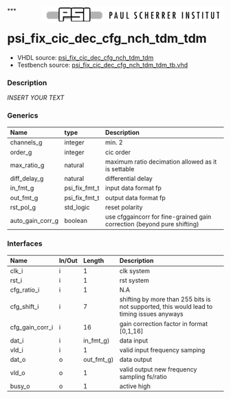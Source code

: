 <img align="right" src="../doc/psi_logo.png">
***

# psi_fix_cic_dec_cfg_nch_tdm_tdm
 - VHDL source: [psi_fix_cic_dec_cfg_nch_tdm_tdm](../hdl/psi_fix_cic_dec_cfg_nch_tdm_tdm.vhd)
 - Testbench source: [psi_fix_cic_dec_cfg_nch_tdm_tdm_tb.vhd](../testbench/psi_fix_cic_dec_cfg_nch_tdm_tdm_tb/psi_fix_cic_dec_cfg_nch_tdm_tdm_tb.vhd)

### Description
*INSERT YOUR TEXT*

### Generics
| Name             | type          | Description                                                             |
|:-----------------|:--------------|:------------------------------------------------------------------------|
| channels_g       | integer       | min. 2                                                                  |
| order_g          | integer       | cic order                                                               |
| max_ratio_g      | natural       | maximum ratio decimation allowed as it is settable                      |
| diff_delay_g     | natural       | differential delay                                                      |
| in_fmt_g         | psi_fix_fmt_t | input data format fp                                                    |
| out_fmt_g        | psi_fix_fmt_t | output data format fp                                                   |
| rst_pol_g        | std_logic     | reset polarity                                                          |
| auto_gain_corr_g | boolean       | use cfggaincorr for fine-grained gain correction (beyond pure shifting) |

### Interfaces
| Name            | In/Out   | Length     | Description                                                                               |
|:----------------|:---------|:-----------|:------------------------------------------------------------------------------------------|
| clk_i           | i        | 1          | clk system                                                                                |
| rst_i           | i        | 1          | rst system                                                                                |
| cfg_ratio_i     | i        | 1          | N.A                                                                                       |
| cfg_shift_i     | i        | 7          | shifting by more than 255 bits is not supported, this would lead to timing issues anyways |
| cfg_gain_corr_i | i        | 16         | gain correction factor in format [0,1,16]                                                 |
| dat_i           | i        | in_fmt_g)  | data input                                                                                |
| vld_i           | i        | 1          | valid input frequency samping                                                             |
| dat_o           | o        | out_fmt_g) | data output                                                                               |
| vld_o           | o        | 1          | valid output new frequency sampling fs/ratio                                              |
| busy_o          | o        | 1          | active high                                                                               |